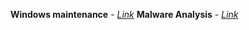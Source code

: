 **Windows maintenance** - [*Link*](https://github.com/J0r2/holiday-tasks-2.0/blob/main/Maintenance.md)
**Malware Analysis** - [*Link*](https://github.com/J0r2/holiday-tasks-2.0/blob/main/Malware%20Investigation.md)
